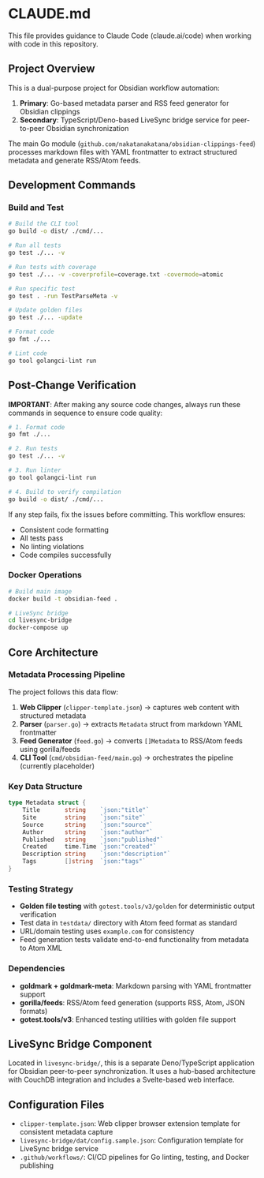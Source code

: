 # CLAUDE.md

This file provides guidance to Claude Code (claude.ai/code) when working with code in this repository.

## Project Overview

This is a dual-purpose project for Obsidian workflow automation:

1. **Primary**: Go-based metadata parser and RSS feed generator for Obsidian clippings
2. **Secondary**: TypeScript/Deno-based LiveSync bridge service for peer-to-peer Obsidian synchronization

The main Go module (`github.com/nakatanakatana/obsidian-clippings-feed`) processes markdown files with YAML frontmatter to extract structured metadata and generate RSS/Atom feeds.

## Development Commands

### Build and Test
```bash
# Build the CLI tool
go build -o dist/ ./cmd/...

# Run all tests
go test ./... -v

# Run tests with coverage
go test ./... -v -coverprofile=coverage.txt -covermode=atomic

# Run specific test
go test . -run TestParseMeta -v

# Update golden files
go test ./... -update

# Format code
go fmt ./...

# Lint code
go tool golangci-lint run
```

## Post-Change Verification

**IMPORTANT**: After making any source code changes, always run these commands in sequence to ensure code quality:

```bash
# 1. Format code
go fmt ./...

# 2. Run tests
go test ./... -v

# 3. Run linter
go tool golangci-lint run

# 4. Build to verify compilation
go build -o dist/ ./cmd/...
```

If any step fails, fix the issues before committing. This workflow ensures:
- Consistent code formatting
- All tests pass
- No linting violations  
- Code compiles successfully

### Docker Operations
```bash
# Build main image
docker build -t obsidian-feed .

# LiveSync bridge
cd livesync-bridge
docker-compose up
```

## Core Architecture

### Metadata Processing Pipeline
The project follows this data flow:
1. **Web Clipper** (`clipper-template.json`) → captures web content with structured metadata
2. **Parser** (`parser.go`) → extracts `Metadata` struct from markdown YAML frontmatter  
3. **Feed Generator** (`feed.go`) → converts `[]Metadata` to RSS/Atom feeds using gorilla/feeds
4. **CLI Tool** (`cmd/obsidian-feed/main.go`) → orchestrates the pipeline (currently placeholder)

### Key Data Structure
```go
type Metadata struct {
    Title       string    `json:"title"`
    Site        string    `json:"site"`
    Source      string    `json:"source"`
    Author      string    `json:"author"`
    Published   string    `json:"published"`
    Created     time.Time `json:"created"`
    Description string    `json:"description"`
    Tags        []string  `json:"tags"`
}
```

### Testing Strategy
- **Golden file testing** with `gotest.tools/v3/golden` for deterministic output verification
- Test data in `testdata/` directory with Atom feed format as standard
- URL/domain testing uses `example.com` for consistency
- Feed generation tests validate end-to-end functionality from metadata to Atom XML

### Dependencies
- **goldmark + goldmark-meta**: Markdown parsing with YAML frontmatter support
- **gorilla/feeds**: RSS/Atom feed generation (supports RSS, Atom, JSON formats)
- **gotest.tools/v3**: Enhanced testing utilities with golden file support

## LiveSync Bridge Component
Located in `livesync-bridge/`, this is a separate Deno/TypeScript application for Obsidian peer-to-peer synchronization. It uses a hub-based architecture with CouchDB integration and includes a Svelte-based web interface.

## Configuration Files
- `clipper-template.json`: Web clipper browser extension template for consistent metadata capture
- `livesync-bridge/dat/config.sample.json`: Configuration template for LiveSync bridge service
- `.github/workflows/`: CI/CD pipelines for Go linting, testing, and Docker publishing
